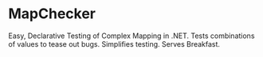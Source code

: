 MapChecker
==========

Easy, Declarative Testing of Complex Mapping in .NET. Tests combinations of values to tease out bugs. Simplifies testing. Serves Breakfast.
